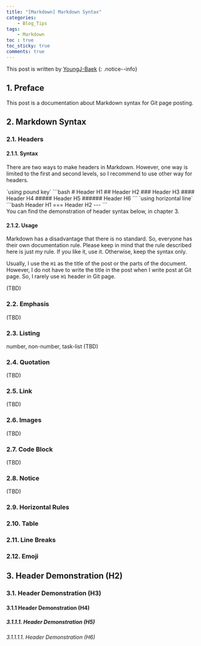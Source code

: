 ```yaml
---
title: "[Markdown] Markdown Syntax"
categories:
    - Blog_Tips
tags:
    - Markdown
toc : true
toc_sticky: true
comments: true
---
```

This post is written by [YoungJ-Baek](https://github.com/YoungJ-Baek)
{: .notice--info}

## 1. Preface
This post is a documentation about Markdown syntax for Git page posting.

## 2. Markdown Syntax
### 2.1. Headers
#### 2.1.1. Syntax
There are two ways to make headers in Markdown. However, one way is limited to the first and second levels, so I recommend to use other way for headers.

<div class="notice--primary" markdown="1">
`using pound key`
```bash
# Header H1
## Header H2
### Header H3
#### Header H4
##### Header H5
###### Header H6
```
`using horizontal line`
```bash
Header H1
===
Header H2
---
```
</div>
You can find the demonstration of header syntax below, in chapter 3.

#### 2.1.2. Usage
Markdown has a disadvantage that there is no standard. So, everyone has their own documentation rule. Please keep in mind that the rule described here is just my rule. If you like it, use it. Otherwise, keep the syntax only.

Usually, I use the `H1` as the title of the post or the parts of the document. However, I do not have to write the title in the post when I write post at Git page. So, I rarely use `H1` header in Git page.

(TBD)

### 2.2. Emphasis
(TBD)

### 2.3. Listing
number, non-number, task-list
(TBD)

### 2.4. Quotation
(TBD)

### 2.5. Link
(TBD)

### 2.6. Images
(TBD)

### 2.7. Code Block
(TBD)

### 2.8. Notice
(TBD)

### 2.9. Horizontal Rules

### 2.10. Table

### 2.11. Line Breaks

### 2.12. Emoji

## 3. Header Demonstration (H2)
### 3.1. Header Demonstration (H3)
#### 3.1.1 Header Demonstration (H4)
##### 3.1.1.1. Header Demonstration (H5)
###### 3.1.1.1.1. Header Demonstration (H6)